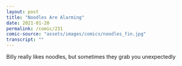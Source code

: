 ```yaml
---
layout: post
title: "Noodles Are Alarming"
date: 2021-01-20
permalink: /comic/231
comic-source: "assets/images/comics/noodles_fin.jpg"
transcript: ""
---
```


Billy really likes noodles, but sometimes they grab you unexpectedly
